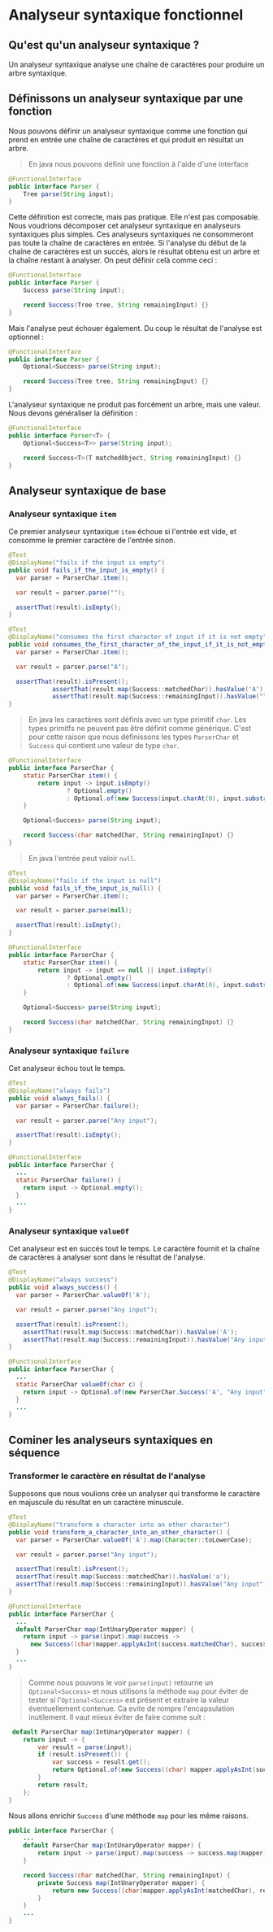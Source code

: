 # Analyseur syntaxique fonctionnel

## Qu'est qu'un analyseur syntaxique ?

Un analyseur syntaxique analyse une chaîne de caractères pour produire un arbre syntaxique.

## Définissons un analyseur syntaxique par une fonction

Nous pouvons définir un analyseur syntaxique comme une fonction qui prend en entrée une chaîne de caractères et qui produit en résultat un arbre.

> En java nous pouvons définir une fonction à l'aide d'une interface

```java
@FunctionalInterface
public interface Parser {
    Tree parse(String input);
}
```

Cette définition est correcte, mais pas pratique.
Elle n'est pas composable.
Nous voudrions décomposer cet analyseur syntaxique en analyseurs syntaxiques plus simples.
Ces analyseurs syntaxiques ne consommeront pas toute la chaîne de caractères en entrée.
Si l'analyse du début de la chaîne de caractères est un succés, alors le résultat obtenu est un arbre et la chaîne restant à analyser. On peut définir celà comme ceci :

```java
@FunctionalInterface
public interface Parser {
    Success parse(String input);

    record Success(Tree tree, String remainingInput) {}
}
```

Mais l'analyse peut échouer également. Du coup le résultat de l'analyse est optionnel :

```java
@FunctionalInterface
public interface Parser {
    Optional<Success> parse(String input);

    record Success(Tree tree, String remainingInput) {}
}
```

L'analyseur syntaxique ne produit pas forcément un arbre, mais une valeur. Nous devons généraliser la définition :

```java
@FunctionalInterface
public interface Parser<T> {
    Optional<Success<T>> parse(String input);

    record Success<T>(T matchedObject, String remainingInput) {}
}
```

## Analyseur syntaxique de base

### Analyseur syntaxique `item`

Ce premier analyseur syntaxique `item` échoue si l'entrée est vide, et consomme le premier caractère de l'entrée sinon.

```java
@Test
@DisplayName("fails if the input is empty")
public void fails_if_the_input_is_empty() {
  var parser = ParserChar.item();

  var result = parser.parse("");

  assertThat(result).isEmpty();
}

@Test
@DisplayName("consumes the first character of input if it is not empty")
public void consumes_the_first_character_of_the_input_if_it_is_not_empty() {
  var parser = ParserChar.item();

  var result = parser.parse("A");

  assertThat(result).isPresent();
            assertThat(result.map(Success::matchedChar)).hasValue('A');
            assertThat(result.map(Success::remainingInput)).hasValue("");
}
```

> En java les caractères sont définis avec un type primitif `char`.
> Les types primitfs ne peuvent pas être définit comme générique. C'est pour cette raison que nous définissons les types `ParserChar` et `Success` qui contient une valeur de type `char`.

```java
@FunctionalInterface
public interface ParserChar {
    static ParserChar item() {
        return input -> input.isEmpty()
                ? Optional.empty()
                : Optional.of(new Success(input.charAt(0), input.substring(1)));
    }

    Optional<Success> parse(String input);

    record Success(char matchedChar, String remainingInput) {}
}
```

> En java l'entrée peut valoir `null`.

```java
@Test
@DisplayName("fails if the input is null")
public void fails_if_the_input_is_null() {
  var parser = ParserChar.item();

  var result = parser.parse(null);

  assertThat(result).isEmpty();
}

@FunctionalInterface
public interface ParserChar {
    static ParserChar item() {
        return input -> input == null || input.isEmpty()
                ? Optional.empty()
                : Optional.of(new Success(input.charAt(0), input.substring(1)));
    }

    Optional<Success> parse(String input);

    record Success(char matchedChar, String remainingInput) {}
}
```

### Analyseur syntaxique `failure`

Cet analyseur échou tout le temps.

```java
@Test
@DisplayName("always fails")
public void always_fails() {
  var parser = ParserChar.failure();

  var result = parser.parse("Any input");

  assertThat(result).isEmpty();
}

@FunctionalInterface
public interface ParserChar {
  ...
  static ParserChar failure() {
    return input -> Optional.empty();
  }
  ...
}
```

### Analyseur syntaxique `valueOf`

Cet analyseur est en succés tout le temps. Le caractère fournit et la chaîne de caractères à analyser sont dans le résultat de l'analyse.

```java
@Test
@DisplayName("always success")
public void always_success() {
  var parser = ParserChar.valueOf('A');

  var result = parser.parse("Any input");

  assertThat(result).isPresent();
    assertThat(result.map(Success::matchedChar)).hasValue('A');
    assertThat(result.map(Success::remainingInput)).hasValue("Any input");
}

@FunctionalInterface
public interface ParserChar {
  ...
  static ParserChar valueOf(char c) {
    return input -> Optional.of(new ParserChar.Success('A', "Any input"));
  }
  ...
}
```

## Cominer les analyseurs syntaxiques en séquence

### Transformer le caractère en résultat de l'analyse

Supposons que nous voulions crée un analyser qui transforme le caractère en majuscule du résultat en un caractère minuscule.

```java
@Test
@DisplayName("transform a character into an other character")
public void transform_a_character_into_an_other_character() {
  var parser = ParserChar.valueOf('A').map(Character::toLowerCase);

  var result = parser.parse("Any input");

  assertThat(result).isPresent();
  assertThat(result.map(Success::matchedChar)).hasValue('a');
  assertThat(result.map(Success::remainingInput)).hasValue("Any input");
}

@FunctionalInterface
public interface ParserChar {
  ...
  default ParserChar map(IntUnaryOperator mapper) {
    return input -> parse(input).map(success ->
      new Success((char)mapper.applyAsInt(success.matchedChar), success.remainingInput));
  }
  ...
}
```

> Comme nous pouvons le voir `parse(input)` retourne un `Optional<Success>` et nous utilisons la méthode `map` pour éviter de tester si l'`Optional<Success>` est présent et extraire la valeur éventuellement contenue. Ca evite de rompre l'encapsulation inutilement. Il vaut mieux éviter de faire comme suit :

```java
 default ParserChar map(IntUnaryOperator mapper) {
    return input -> {
        var result = parse(input);
        if (result.isPresent()) {
            var success = result.get();
            return Optional.of(new Success((char) mapper.applyAsInt(success.matchedChar), success.remainingInput));
        }
        return result;
    };
}
```

Nous allons enrichir `Success` d'une méthode `map` pour les même raisons.

```java
public interface ParserChar {
    ...
    default ParserChar map(IntUnaryOperator mapper) {
        return input -> parse(input).map(success -> success.map(mapper));
    }

    record Success(char matchedChar, String remainingInput) {
        private Success map(IntUnaryOperator mapper) {
            return new Success((char)mapper.applyAsInt(matchedChar), remainingInput);
        }
    }
    ...
}
```
